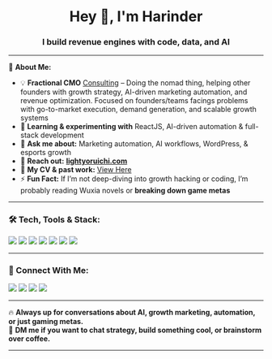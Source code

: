<h1 align="center">Hey 👋, I'm Harinder</h1>
<h3 align="center">I build revenue engines with code, data, and AI</h3>

---

🚀 **About Me:**  
- 💡 **Fractional CMO** [Consulting](https://lightyoruichi.com) – Doing the nomad thing, helping other founders with growth strategy, AI-driven marketing automation, and revenue optimization. Focused on founders/teams facings problems with go-to-market execution, demand generation, and scalable growth systems  
- 🌱 **Learning & experimenting with** ReactJS, AI-driven automation & full-stack development  
- 💬 **Ask me about:** Marketing automation, AI workflows, WordPress, & esports growth  
- 📧 **Reach out:** **[lightyoruichi.com](https://lightyoruichi.com)**  
- 📄 **My CV & past work:** [View Here](https://dub.sh/2L9ocQb)  
- ⚡ **Fun Fact:** If I’m not deep-diving into growth hacking or coding, I’m probably reading Wuxia novels or **breaking down game metas**  

---

### **🛠️ Tech, Tools & Stack:**  
<p align="left">
  <img src="https://img.shields.io/badge/ReactJS-61DAFB?logo=react&logoColor=white" />
  <img src="https://img.shields.io/badge/WordPress-21759B?logo=wordpress&logoColor=white" />
  <img src="https://img.shields.io/badge/Node.js-339933?logo=node.js&logoColor=white" />
  <img src="https://img.shields.io/badge/SQL-4479A1?logo=postgresql&logoColor=white" />
  <img src="https://img.shields.io/badge/Python-3776AB?logo=python&logoColor=white" />
  <img src="https://img.shields.io/badge/Marketing Automation-FFD700?logo=google-ads&logoColor=white" />
  <img src="https://img.shields.io/badge/Wuxia Literature-DC143C" />
</p>

---

### **🤝 Connect With Me:**  
<p align="left">
  <a href="https://x/lightyoruichi" target="_blank"><img src="https://img.shields.io/badge/Twitter-1DA1F2?logo=twitter&logoColor=white" /></a>
  <a href="https://linkedin.com/in/lightyoruichi" target="_blank"><img src="https://img.shields.io/badge/LinkedIn-0077B5?logo=linkedin&logoColor=white" /></a>
  <a href="https://stackoverflow.com/users/satnam182" target="_blank"><img src="https://img.shields.io/badge/StackOverflow-F58025?logo=stackoverflow&logoColor=white" /></a>
  <a href="https://instagram.com/lightyoruichi" target="_blank"><img src="https://img.shields.io/badge/Instagram-E4405F?logo=instagram&logoColor=white" /></a>
</p>

---

🔥 **Always up for conversations about AI, growth marketing, automation, or just gaming metas.**  
💬 **DM me if you want to chat strategy, build something cool, or brainstorm over coffee.**  

---
